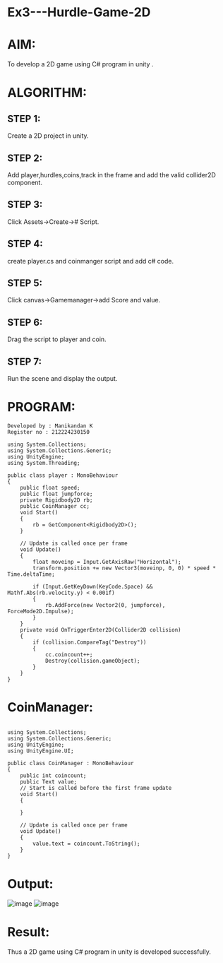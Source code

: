 # Ex3---Hurdle-Game-2D

# AIM:
To develop a 2D game using C# program in unity .

# ALGORITHM:
## STEP 1:
Create a 2D project in unity.

## STEP 2:
Add player,hurdles,coins,track in the frame and add the valid collider2D component.

## STEP 3:
Click Assets->Create-># Script.

## STEP 4:
create player.cs and coinmanger script and add c# code.

## STEP 5:
Click canvas->Gamemanager->add Score and value.

## STEP 6:
Drag the script to player and coin.

## STEP 7:
Run the scene and display the output.

# PROGRAM:
~~~
Developed by : Manikandan K
Register no : 212224230150
~~~
~~~
using System.Collections;
using System.Collections.Generic;
using UnityEngine;
using System.Threading;

public class player : MonoBehaviour
{
    public float speed;
    public float jumpforce;
    private Rigidbody2D rb;
    public CoinManager cc;
    void Start()
    {
        rb = GetComponent<Rigidbody2D>();
    }

    // Update is called once per frame
    void Update()
    {
        float moveinp = Input.GetAxisRaw("Horizontal");
        transform.position += new Vector3(moveinp, 0, 0) * speed * Time.deltaTime;

        if (Input.GetKeyDown(KeyCode.Space) && Mathf.Abs(rb.velocity.y) < 0.001f)
        {
            rb.AddForce(new Vector2(0, jumpforce), ForceMode2D.Impulse);
        }
    }
    private void OnTriggerEnter2D(Collider2D collision)
    {
        if (collision.CompareTag("Destroy"))
        {
            cc.coincount++;
            Destroy(collision.gameObject);
        }
    }
}
~~~
# CoinManager:
~~~

using System.Collections;
using System.Collections.Generic;
using UnityEngine;
using UnityEngine.UI;

public class CoinManager : MonoBehaviour
{
    public int coincount;
    public Text value;
    // Start is called before the first frame update
    void Start()
    {
        
    }

    // Update is called once per frame
    void Update()
    {
        value.text = coincount.ToString(); 
    }
}
~~~
# Output:
![image](https://github.com/user-attachments/assets/66670c71-d397-4c71-bb0f-992eaca06cb4)
![image](https://github.com/user-attachments/assets/13a30465-19db-49f8-a0cc-5dff6089d161)
# Result:
Thus a 2D game using C# program in unity is developed successfully.


